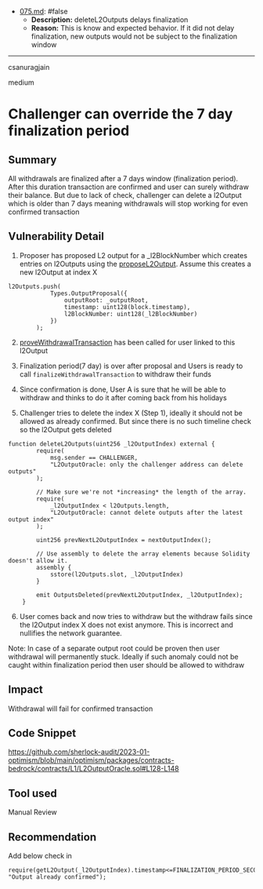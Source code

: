 
- [075.md](processed/false/075.md): #false
  - **Description:** deleteL2Outputs delays finalization
  - **Reason:** This is know and expected behavior. If it did not delay finalization, new outputs would not be subject to the finalization window

---

csanuragjain

medium

# Challenger can override the 7 day finalization period

## Summary
All withdrawals are finalized after a 7 days window (finalization period). After this duration transaction are confirmed and user can surely withdraw their balance.
But due to lack of check, challenger can delete a l2Output which is older than 7 days meaning withdrawals will stop working for even confirmed transaction

## Vulnerability Detail
1. Proposer has proposed L2 output for a _l2BlockNumber which creates entries on l2Outputs using the [proposeL2Output](https://github.com/sherlock-audit/2023-01-optimism/blob/main/optimism/packages/contracts-bedrock/contracts/L1/L2OutputOracle.sol#L160). Assume this creates a new l2Output at index X

```solidity
l2Outputs.push(
            Types.OutputProposal({
                outputRoot: _outputRoot,
                timestamp: uint128(block.timestamp),
                l2BlockNumber: uint128(_l2BlockNumber)
            })
        );
```

2. [proveWithdrawalTransaction](https://github.com/sherlock-audit/2023-01-optimism/blob/main/optimism/packages/contracts-bedrock/contracts/L1/OptimismPortal.sol#L160) has been called for user linked to this l2Output

3. Finalization period(7 day) is over after proposal and Users is ready to call `finalizeWithdrawalTransaction` to withdraw their funds

4. Since confirmation is done, User A is sure that he will be able to withdraw and thinks to do it after coming back from his holidays

5. Challenger tries to delete the index X (Step 1), ideally it should not be allowed as already confirmed. But since there is no such timeline check so the l2Output gets deleted

```solidity
function deleteL2Outputs(uint256 _l2OutputIndex) external {
        require(
            msg.sender == CHALLENGER,
            "L2OutputOracle: only the challenger address can delete outputs"
        );

        // Make sure we're not *increasing* the length of the array.
        require(
            _l2OutputIndex < l2Outputs.length,
            "L2OutputOracle: cannot delete outputs after the latest output index"
        );

        uint256 prevNextL2OutputIndex = nextOutputIndex();

        // Use assembly to delete the array elements because Solidity doesn't allow it.
        assembly {
            sstore(l2Outputs.slot, _l2OutputIndex)
        }

        emit OutputsDeleted(prevNextL2OutputIndex, _l2OutputIndex);
    }
```

6. User comes back and now tries to withdraw but the withdraw fails since the l2Output index X does not exist anymore. This is incorrect and nullifies the network guarantee.

Note:
In case of a separate output root could be proven then user withdrawal will permanently stuck. Ideally if such anomaly could not be caught within finalization period then user should be allowed to withdraw

## Impact
Withdrawal will fail for confirmed transaction

## Code Snippet
https://github.com/sherlock-audit/2023-01-optimism/blob/main/optimism/packages/contracts-bedrock/contracts/L1/L2OutputOracle.sol#L128-L148

## Tool used
Manual Review

## Recommendation
Add below check in 

```solidity
require(getL2Output(_l2OutputIndex).timestamp<=FINALIZATION_PERIOD_SECONDS, "Output already confirmed");
```